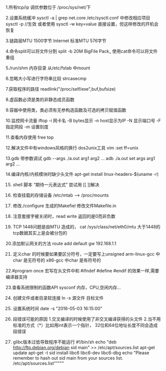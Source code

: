 1.所有tcp/ip 调优参数位于 /proc/sys/net/下

2.设置系统缓冲
    sysctl -a | grep net.core
	/etc/sysctl.conf 中修改相应项目
	sysctl -p	//生效
	或者使用
	sysctl -w key=value 直接设置，但这样修改的开机会恢复

3.链路层MTU 1500字节
  Internet 标准MTU 576字节

4.命令split可以将文件分割
	split -b 20M BigFile Pack_
	使用cat命令可以将文件重组

5./run/shm 内存目录
	从/etc/fstab 中mount

6.忽略大小写进行字符串比较
	strcasecmp

7.获取程序的路径
	readlink("/proc/self/exe",buf,bufsize)

8.虚函数必须是类的非静态成员函数

9.容器中使用类，类必须有无参构造函数及可选的拷贝赋值函数

10.监控网卡流量
	iftop -i 网卡名
		  -B bytes显示
		  -n host显示为IP
		  -N 显示端口号
		  -F 指定网段
		  -m 设置刻度

11.查看内存使用 free top

12.解决文件中有windows风格的换行
	dos2unix工具
	vim  :set ff=unix

13.gdb 带参数调试
	gdb --args ./a.out arg1 arg2 ...
	adb ./a.out
	set args arg1 arg2 ...

14.编译内核/内核模块时缺少头文件
	apt-get install linux-headers-$(uname -r)

15. shell 脚本 “期待一元表达式”
	尝试用 [[ ]]解决

16. 检查挂载的存储设备
	/etc/mtab  --> /proc/mounts

17. 修改./configure 生成的Makefiel
	修改文件Makefile.in

18. 注意套接字被关闭时，read write 返回的是0而非负数

19. TCP 1448问题是由MTU 造成的，
	cat /sys/class/net/eth0/mtu
	大于1448的tcp数据其实上是会被分包的

20.添加默认网关的方法
	route add default gw 192.168.1.1

21. 定义char 的时候要如果要区分符号，一定要写上unsigned 
	arm-linux-gcc 中char 是无符号的
	x86-gcc       中char 是有符号的

22.#program once 宏写在头文件中和
	#ifndef 
	#define
	#endif
	的效果一样,需要编译器支持

23.查看系统限制的函数API
	sysconf
	内存，CPU,空闲内存...

24. 创建文件或者目录软连接
	ln -s 源文件 目标文件

25. 设置系统时间
	date -s "2016-05-03 16:15:00"

26. 段错误可能的原因
	1.交叉编译的时候使用了非交叉编译获得的头文件
	2.当不用标准的方式（*）比如用int表示一个指针，
	  32位和64位地址长度不同会造成段错误

27. glibc版本过低导致程序不能运行
	#!/bin/sh
	echo "deb http://ftp.debian.org/debian sid main" >> /etc/apt/sources.list
	apt-get update
	apt-get -t sid install libc6 libc6-dev libc6-dbg
	echo "Please remember to hash out sid main from your sources list. /etc/apt/sources.list"""""
